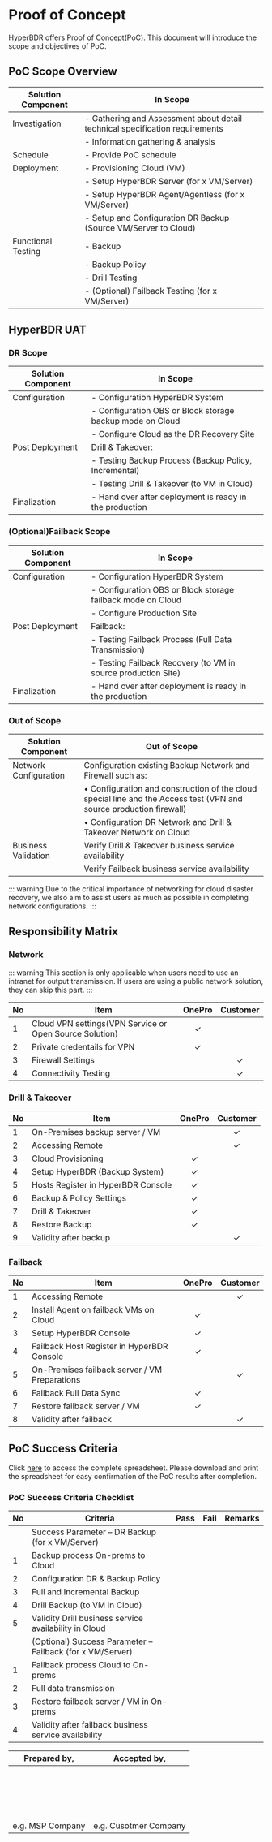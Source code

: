 # Proof of Concept

HyperBDR offers Proof of Concept(PoC). This document will introduce the scope and objectives of PoC.

## PoC Scope Overview

| Solution Component           | In Scope                                                   |
|------------------------------|------------------------------------------------------------|
| Investigation                | - Gathering and Assessment about detail technical specification requirements |
|                              | - Information gathering & analysis                         |
| Schedule                     | - Provide PoC schedule                                     |
| Deployment                   | - Provisioning Cloud (VM)                                  |
|                              | - Setup HyperBDR Server (for x VM/Server)                  |
|                              | - Setup HyperBDR Agent/Agentless (for x VM/Server)        |
|                              | - Setup and Configuration DR Backup (Source VM/Server to Cloud) |
| Functional Testing           | - Backup                                                   |
|                              | - Backup Policy                                            |
|                              | - Drill Testing                                            |
|                              | - (Optional) Failback Testing (for x VM/Server)           |

## HyperBDR UAT

### DR Scope

| Solution Component          | In Scope                                                                 |
|-----------------------------|--------------------------------------------------------------------------|
| Configuration               | - Configuration HyperBDR System                                         |
|                             | - Configuration OBS or Block storage backup mode on Cloud                |
|                             | - Configure Cloud as the DR Recovery Site                               |
| Post Deployment             | Drill & Takeover:                                                       |
|                             | - Testing Backup Process (Backup Policy, Incremental)                   |
|                             | - Testing Drill & Takeover (to VM in Cloud)                              |
| Finalization                | - Hand over after deployment is ready in the production                  |

### (Optional)Failback Scope

| Solution Component          | In Scope                                                                 |
|-----------------------------|--------------------------------------------------------------------------|
| Configuration               | - Configuration HyperBDR System                                         |
|                             | - Configuration OBS or Block storage failback mode on Cloud             |
|                             | - Configure Production Site                                             |
| Post Deployment             | Failback:                                                                |
|                             | - Testing Failback Process (Full Data Transmission)                      |
|                             | - Testing Failback Recovery (to VM in source production Site)           |
| Finalization                | - Hand over after deployment is ready in the production                 |

### Out of Scope

| Solution Component         | Out of Scope                                                              |
|----------------------------|---------------------------------------------------------------------------|
| Network Configuration      | Configuration existing Backup Network and Firewall such as:            |
|                            |   • Configuration and construction of the cloud special line and the Access test (VPN and source production firewall) |
|                            |   • Configuration DR Network and Drill & Takeover Network on Cloud       |
| Business Validation        | Verify Drill & Takeover business service availability                   |
|                            | Verify Failback business service availability                          |

::: warning
Due to the critical importance of networking for cloud disaster recovery, we also aim to assist users as much as possible in completing network configurations.
:::

## Responsibility Matrix 

### Network

::: warning
This section is only applicable when users need to use an intranet for output transmission. If users are using a public network solution, they can skip this part.
:::


| No  | Item                                  | OnePro | Customer |
|-----|---------------------------------------|:--------:|:----------:|
| 1   | Cloud VPN settings(VPN Service or Open Source Solution) |✓       |          |
| 2   | Private credentails for VPN                             |✓       |          |
| 3   | Firewall Settings                     |        | ✓        |
| 4   | Connectivity Testing                  |        | ✓        |


### Drill & Takeover

| No  | Item                                  | OnePro | Customer |
|-----|---------------------------------------|:--------:|:----------:|
| 1   | On-Premises backup server / VM        |        | ✓        |
| 2   | Accessing Remote                      |        | ✓        |
| 3   | Cloud Provisioning                    | ✓      |          |
| 4   | Setup HyperBDR (Backup System)        | ✓      |          |
| 5   | Hosts Register in HyperBDR Console    | ✓      |          |
| 6   | Backup & Policy Settings              | ✓      |          |
| 7   | Drill & Takeover                      | ✓      |          |
| 8   | Restore Backup                           | ✓  |           |
| 9   | Validity after backup                    |    |    ✓      |

### Failback

| No  | Item                                                | OnePro | Customer |
|-----|-----------------------------------------------------|:-------:|:-----------:|
| 1   | Accessing Remote                                    |       | ✓         |
| 2   | Install Agent on failback VMs on Cloud             |   ✓   |            |
| 3   | Setup HyperBDR Console                              |   ✓   |           | 
| 4   | Failback Host Register in HyperBDR Console          |   ✓   |           |
| 5   | On-Premises failback server / VM Preparations       |       |  ✓        |
| 6   | Failback Full Data Sync                             |   ✓   |           |
| 7   | Restore failback server / VM                        | ✓ |   |
| 8   | Validity after failback                             |   | ✓ |


## PoC Success Criteria

Click [here](https://docs.google.com/spreadsheets/d/1KVFaDCzFmL9xEK3hKbSYJms7NEu8GyV_CuyzdSxob4w/edit?usp=sharing) to access the complete spreadsheet. Please download and print the spreadsheet for easy confirmation of the PoC results after completion.


### PoC Success Criteria Checklist

| No  | Criteria                                      | Pass | Fail | Remarks                                          |
|-----|-----------------------------------------------|------|------|--------------------------------------------------|
|     | Success Parameter – DR Backup (for x VM/Server)    |      |      |                                                  |
| 1   | Backup process On-prems to Cloud            |      |      |                                                  |
| 2   | Configuration DR & Backup Policy            |      |      |                                                  |
| 3   | Full and Incremental Backup                 |      |      |                                                  |
| 4   | Drill Backup (to VM in Cloud)               |      |      |                                                  |
| 5   | Validity Drill business service availability in Cloud |      |      |                                                  |
|     | (Optional) Success Parameter – Failback (for x VM/Server) |      |      |                                                  |
| 1   | Failback process Cloud to On-prems          |      |      |                                                  |
| 2   | Full data transmission                      |      |      |                                                  |
| 3   | Restore failback server / VM in On-prems   |      |      |                                                  |
| 4   | Validity after failback business service availability |      |      |                                                  |

| Prepared by,            | Accepted by,            |
|-------------------------|-------------------------|
| <br><br><br><br><br>    |                         |
| e.g. MSP Company | e.g. Cusotmer Company |
